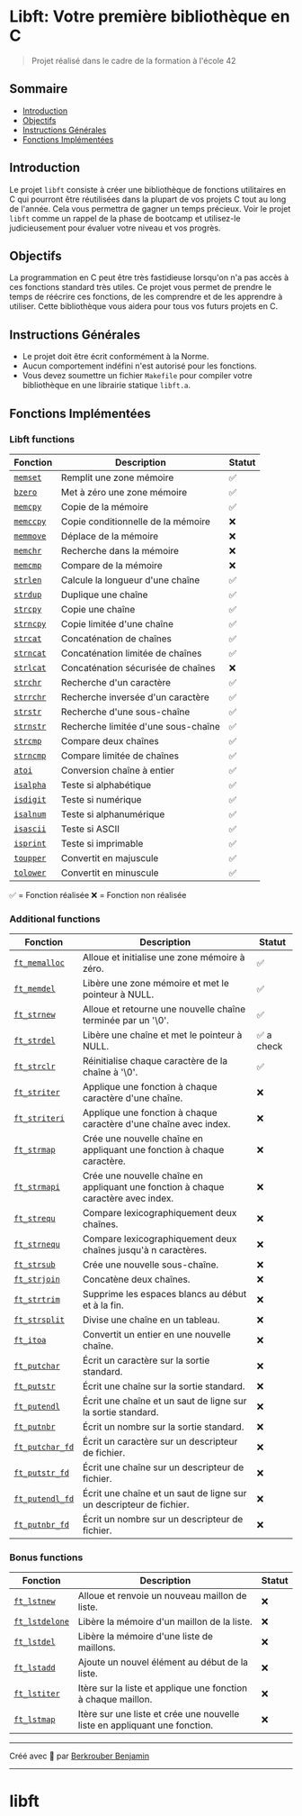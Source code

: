 # Libft: Votre première bibliothèque en C

> Projet réalisé dans le cadre de la formation à l'école 42

## Sommaire

- [Introduction](#introduction)
- [Objectifs](#objectifs)
- [Instructions Générales](#instructions-générales)
- [Fonctions Implémentées](#fonctions-implémentées)

## Introduction

Le projet `libft` consiste à créer une bibliothèque de fonctions utilitaires en C qui pourront être réutilisées dans la plupart de vos projets C tout au long de l'année. Cela vous permettra de gagner un temps précieux. Voir le projet `libft` comme un rappel de la phase de bootcamp et utilisez-le judicieusement pour évaluer votre niveau et vos progrès.

## Objectifs

La programmation en C peut être très fastidieuse lorsqu'on n'a pas accès à ces fonctions standard très utiles. Ce projet vous permet de prendre le temps de réécrire ces fonctions, de les comprendre et de les apprendre à utiliser. Cette bibliothèque vous aidera pour tous vos futurs projets en C.

## Instructions Générales

- Le projet doit être écrit conformément à la Norme.
- Aucun comportement indéfini n'est autorisé pour les fonctions.
- Vous devez soumettre un fichier `Makefile` pour compiler votre bibliothèque en une librairie statique `libft.a`.

## Fonctions Implémentées

### Libft functions

| Fonction         | Description                        | Statut                        |
| ---------------- | ---------------------------------- | ----------------------------- |
| [`memset`](#)    | Remplit une zone mémoire            | ✅                            |
| [`bzero`](#)     | Met à zéro une zone mémoire         | ✅                            |
| [`memcpy`](#)    | Copie de la mémoire                 | ✅                            |
| [`memccpy`](#)   | Copie conditionnelle de la mémoire  | ❌                            |
| [`memmove`](#)   | Déplace de la mémoire               | ❌                            |
| [`memchr`](#)    | Recherche dans la mémoire           | ❌                            |
| [`memcmp`](#)    | Compare de la mémoire               | ❌                            |
| [`strlen`](#)    | Calcule la longueur d'une chaîne    | ✅                            |
| [`strdup`](#)    | Duplique une chaîne                 | ✅                            |
| [`strcpy`](#)    | Copie une chaîne                    | ✅                            |
| [`strncpy`](#)   | Copie limitée d'une chaîne          | ✅                            |
| [`strcat`](#)    | Concaténation de chaînes            | ✅                            |
| [`strncat`](#)   | Concaténation limitée de chaînes    | ✅                            |
| [`strlcat`](#)   | Concaténation sécurisée de chaînes  | ❌                            |
| [`strchr`](#)    | Recherche d'un caractère            | ✅                            |
| [`strrchr`](#)   | Recherche inversée d'un caractère   | ✅                            |
| [`strstr`](#)    | Recherche d'une sous-chaîne         | ✅                            |
| [`strnstr`](#)   | Recherche limitée d'une sous-chaîne | ✅                            |
| [`strcmp`](#)    | Compare deux chaînes                | ✅                            |
| [`strncmp`](#)   | Compare limitée de chaînes          | ✅                            |
| [`atoi`](#)      | Conversion chaîne à entier          | ✅                            |
| [`isalpha`](#)   | Teste si alphabétique               | ✅                            |
| [`isdigit`](#)   | Teste si numérique                  | ✅                            |
| [`isalnum`](#)   | Teste si alphanumérique             | ✅                            |
| [`isascii`](#)   | Teste si ASCII                      | ✅                            |
| [`isprint`](#)   | Teste si imprimable                 | ✅                            |
| [`toupper`](#)   | Convertit en majuscule              | ✅                            |
| [`tolower`](#)   | Convertit en minuscule              | ✅                            |

✅ = Fonction réalisée
❌ = Fonction non réalisée

### Additional functions

| Fonction                    | Description                                        | Statut                        |
| --------------------------- | -------------------------------------------------- | ----------------------------- |
| [`ft_memalloc`](#)          | Alloue et initialise une zone mémoire à zéro.      | ✅                            |
| [`ft_memdel`](#)            | Libère une zone mémoire et met le pointeur à NULL. | ✅                            |
| [`ft_strnew`](#)            | Alloue et retourne une nouvelle chaîne terminée par un '\0'. | ✅                  |
| [`ft_strdel`](#)            | Libère une chaîne et met le pointeur à NULL.       | ✅  a check                          |
| [`ft_strclr`](#)            | Réinitialise chaque caractère de la chaîne à '\0'. | ✅                            |
| [`ft_striter`](#)           | Applique une fonction à chaque caractère d'une chaîne. | ❌                        |
| [`ft_striteri`](#)          | Applique une fonction à chaque caractère d'une chaîne avec index. | ❌                 |
| [`ft_strmap`](#)            | Crée une nouvelle chaîne en appliquant une fonction à chaque caractère. | ❌             |
| [`ft_strmapi`](#)           | Crée une nouvelle chaîne en appliquant une fonction à chaque caractère avec index. | ❌  |
| [`ft_strequ`](#)            | Compare lexicographiquement deux chaînes.          | ❌                            |
| [`ft_strnequ`](#)           | Compare lexicographiquement deux chaînes jusqu'à n caractères. | ❌                    |
| [`ft_strsub`](#)            | Crée une nouvelle sous-chaîne.                     | ❌                            |
| [`ft_strjoin`](#)           | Concatène deux chaînes.                            | ❌                            |
| [`ft_strtrim`](#)           | Supprime les espaces blancs au début et à la fin.  | ❌                            |
| [`ft_strsplit`](#)          | Divise une chaîne en un tableau.                   | ❌                            |
| [`ft_itoa`](#)              | Convertit un entier en une nouvelle chaîne.        | ❌                            |
| [`ft_putchar`](#)           | Écrit un caractère sur la sortie standard.         | ❌                            |
| [`ft_putstr`](#)            | Écrit une chaîne sur la sortie standard.           | ❌                            |
| [`ft_putendl`](#)           | Écrit une chaîne et un saut de ligne sur la sortie standard. | ❌                     |
| [`ft_putnbr`](#)            | Écrit un nombre sur la sortie standard.            | ❌                            |
| [`ft_putchar_fd`](#)        | Écrit un caractère sur un descripteur de fichier.  | ❌                            |
| [`ft_putstr_fd`](#)         | Écrit une chaîne sur un descripteur de fichier.    | ❌                            |
| [`ft_putendl_fd`](#)        | Écrit une chaîne et un saut de ligne sur un descripteur de fichier. | ❌                 |
| [`ft_putnbr_fd`](#)         | Écrit un nombre sur un descripteur de fichier.     | ❌                            |

### Bonus functions

| Fonction                     | Description                                                                    | Statut                        |
| ---------------------------- | ------------------------------------------------------------------------------ | ----------------------------- |
| [`ft_lstnew`](#)             | Alloue et renvoie un nouveau maillon de liste.                                  | ❌                            |
| [`ft_lstdelone`](#)          | Libère la mémoire d'un maillon de la liste.                                     | ❌                            |
| [`ft_lstdel`](#)             | Libère la mémoire d'une liste de maillons.                                      | ❌                            |
| [`ft_lstadd`](#)             | Ajoute un nouvel élément au début de la liste.                                  | ❌                            |
| [`ft_lstiter`](#)            | Itère sur la liste et applique une fonction à chaque maillon.                    | ❌                            |
| [`ft_lstmap`](#)             | Itère sur une liste et crée une nouvelle liste en appliquant une fonction.       | ❌                            |


---

Créé avec 💙 par [Berkrouber Benjamin](#)

---

# libft
